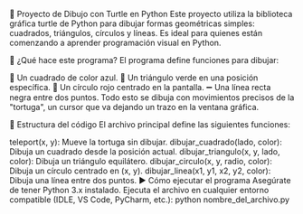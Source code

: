 🐢 Proyecto de Dibujo con Turtle en Python
Este proyecto utiliza la biblioteca gráfica turtle de Python para dibujar formas geométricas simples: cuadrados, triángulos, círculos y líneas. Es ideal para quienes están comenzando a aprender programación visual en Python.

🚀 ¿Qué hace este programa?
El programa define funciones para dibujar:

🔷 Un cuadrado de color azul.
🔺 Un triángulo verde en una posición específica.
🔴 Un círculo rojo centrado en la pantalla.
➖ Una línea recta negra entre dos puntos.
Todo esto se dibuja con movimientos precisos de la "tortuga", un cursor que va dejando un trazo en la ventana gráfica.

📁 Estructura del código
El archivo principal define las siguientes funciones:

teleport(x, y): Mueve la tortuga sin dibujar.
dibujar_cuadrado(lado, color): Dibuja un cuadrado desde la posición actual.
dibujar_triangulo(x, y, lado, color): Dibuja un triángulo equilátero.
dibujar_circulo(x, y, radio, color): Dibuja un círculo centrado en (x, y).
dibujar_linea(x1, y1, x2, y2, color): Dibuja una línea entre dos puntos.
▶️ Cómo ejecutar el programa
Asegúrate de tener Python 3.x instalado.
Ejecuta el archivo en cualquier entorno compatible (IDLE, VS Code, PyCharm, etc.):
python nombre_del_archivo.py
